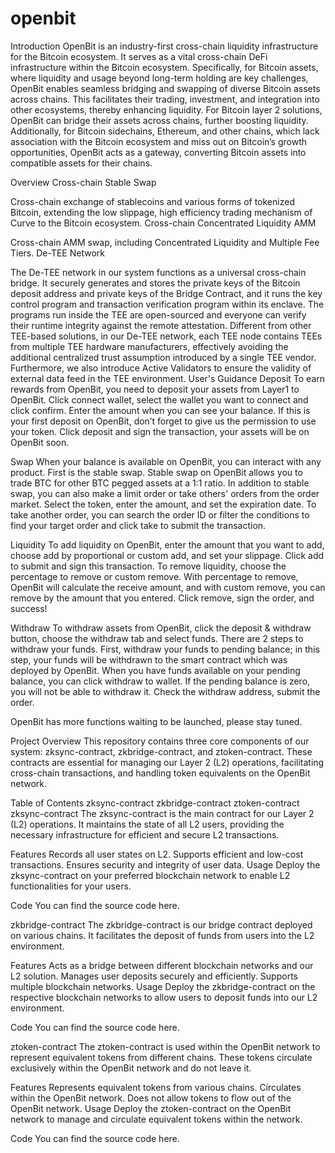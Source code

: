 # openbit
Introduction
OpenBit is an industry-first cross-chain liquidity infrastructure for the Bitcoin ecosystem. It serves as a vital cross-chain DeFi infrastructure within the Bitcoin ecosystem. Specifically, for Bitcoin assets, where liquidity and usage beyond long-term holding are key challenges, OpenBit enables seamless bridging and swapping of diverse Bitcoin assets across chains. This facilitates their trading, investment, and integration into other ecosystems, thereby enhancing liquidity. For Bitcoin layer 2 solutions, OpenBit can bridge their assets across chains, further boosting liquidity. Additionally, for Bitcoin sidechains, Ethereum, and other chains, which lack association with the Bitcoin ecosystem and miss out on Bitcoin’s growth opportunities, OpenBit acts as a gateway, converting Bitcoin assets into compatible assets for their chains.

Overview
Cross-chain Stable Swap

Cross-chain exchange of stablecoins and various forms of tokenized Bitcoin, extending the low slippage, high efficiency trading mechanism of Curve to the Bitcoin ecosystem.
Cross-chain Concentrated Liquidity AMM

Cross-chain AMM swap, including Concentrated Liquidity and Multiple Fee Tiers.
De-TEE Network

The De-TEE network in our system functions as a universal cross-chain bridge. It securely generates and stores the private keys of the Bitcoin deposit address and private keys of the Bridge Contract, and it runs the key control program and transaction verification program within its enclave. The programs run inside the TEE are open-sourced and everyone can verify their runtime integrity against the remote attestation. Different from other TEE-based solutions, in our De-TEE network, each TEE node contains TEEs from multiple TEE hardware manufacturers, effectively avoiding the additional centralized trust assumption introduced by a single TEE vendor. Furthermore, we also introduce Active Validators to ensure the validity of external data feed in the TEE environment.
User's Guidance
Deposit
To earn rewards from OpenBit, you need to deposit your assets from Layer1 to OpenBit. Click connect wallet, select the wallet you want to connect and click confirm. Enter the amount when you can see your balance. If this is your first deposit on OpenBit, don’t forget to give us the permission to use your token. Click deposit and sign the transaction, your assets will be on OpenBit soon.

Swap
When your balance is available on OpenBit, you can interact with any product. First is the stable swap. Stable swap on OpenBit allows you to trade BTC for other BTC pegged assets at a 1:1 ratio. In addition to stable swap, you can also make a limit order or take others' orders from the order market. Select the token, enter the amount, and set the expiration date. To take another order, you can search the order ID or filter the conditions to find your target order and click take to submit the transaction.

Liquidity
To add liquidity on OpenBit, enter the amount that you want to add, choose add by proportional or custom add, and set your slippage. Click add to submit and sign this transaction. To remove liquidity, choose the percentage to remove or custom remove. With percentage to remove, OpenBit will calculate the receive amount, and with custom remove, you can remove by the amount that you entered. Click remove, sign the order, and success!

Withdraw
To withdraw assets from OpenBit, click the deposit & withdraw button, choose the withdraw tab and select funds. There are 2 steps to withdraw your funds. First, withdraw your funds to pending balance; in this step, your funds will be withdrawn to the smart contract which was deployed by OpenBit. When you have funds available on your pending balance, you can click withdraw to wallet. If the pending balance is zero, you will not be able to withdraw it. Check the withdraw address, submit the order.

OpenBit has more functions waiting to be launched, please stay tuned.

Project Overview
This repository contains three core components of our system: zksync-contract, zkbridge-contract, and ztoken-contract. These contracts are essential for managing our Layer 2 (L2) operations, facilitating cross-chain transactions, and handling token equivalents on the OpenBit network.

Table of Contents
zksync-contract
zkbridge-contract
ztoken-contract
zksync-contract
The zksync-contract is the main contract for our Layer 2 (L2) operations. It maintains the state of all L2 users, providing the necessary infrastructure for efficient and secure L2 transactions.

Features
Records all user states on L2.
Supports efficient and low-cost transactions.
Ensures security and integrity of user data.
Usage
Deploy the zksync-contract on your preferred blockchain network to enable L2 functionalities for your users.

Code
You can find the source code here.

zkbridge-contract
The zkbridge-contract is our bridge contract deployed on various chains. It facilitates the deposit of funds from users into the L2 environment.

Features
Acts as a bridge between different blockchain networks and our L2 solution.
Manages user deposits securely and efficiently.
Supports multiple blockchain networks.
Usage
Deploy the zkbridge-contract on the respective blockchain networks to allow users to deposit funds into our L2 environment.

Code
You can find the source code here.

ztoken-contract
The ztoken-contract is used within the OpenBit network to represent equivalent tokens from different chains. These tokens circulate exclusively within the OpenBit network and do not leave it.

Features
Represents equivalent tokens from various chains.
Circulates within the OpenBit network.
Does not allow tokens to flow out of the OpenBit network.
Usage
Deploy the ztoken-contract on the OpenBit network to manage and circulate equivalent tokens within the network.

Code
You can find the source code here.
